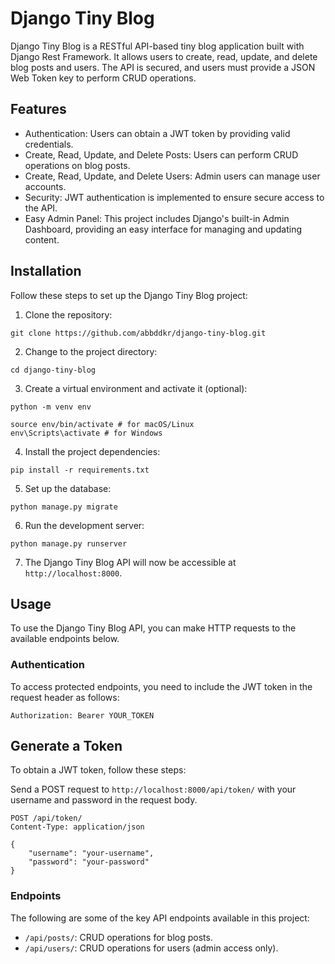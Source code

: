 # Django Tiny Blog

Django Tiny Blog is a RESTful API-based tiny blog application built with Django Rest Framework. It allows users to create, read, update, and delete blog posts and users. The API is secured, and users must provide a JSON Web Token key to perform CRUD operations.

## Features
- Authentication: Users can obtain a JWT token by providing valid credentials.
- Create, Read, Update, and Delete Posts: Users can perform CRUD operations on blog posts.
- Create, Read, Update, and Delete Users: Admin users can manage user accounts.
- Security: JWT authentication is implemented to ensure secure access to the API.
- Easy Admin Panel: This project includes Django's built-in Admin Dashboard, providing an easy interface for managing and updating content.

## Installation

Follow these steps to set up the Django Tiny Blog project:

1. Clone the repository:

`git clone https://github.com/abbddkr/django-tiny-blog.git`


2. Change to the project directory:

`cd django-tiny-blog`


3. Create a virtual environment and activate it (optional):
```
python -m venv env

source env/bin/activate # for macOS/Linux
env\Scripts\activate # for Windows
```

4. Install the project dependencies:

`pip install -r requirements.txt`

5. Set up the database:

`python manage.py migrate`


6. Run the development server:

`python manage.py runserver`


7. The Django Tiny Blog API will now be accessible at `http://localhost:8000`.

## Usage

To use the Django Tiny Blog API, you can make HTTP requests to the available endpoints below.

### Authentication

To access protected endpoints, you need to include the JWT token in the request header as follows:

`Authorization: Bearer YOUR_TOKEN`


## Generate a Token

To obtain a JWT token, follow these steps:

Send a POST request to `http://localhost:8000/api/token/` with your username and password in the request body.
```
POST /api/token/
Content-Type: application/json

{
    "username": "your-username",
    "password": "your-password"
}
```

### Endpoints

The following are some of the key API endpoints available in this project:
- `/api/posts/`: CRUD operations for blog posts.
- `/api/users/`: CRUD operations for users (admin access only).
